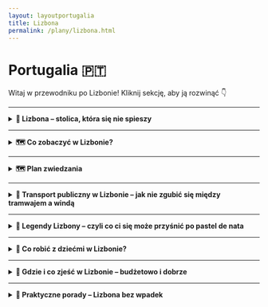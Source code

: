 ```yaml
---
layout: layoutportugalia
title: Lizbona
permalink: /plany/lizbona.html
---
```


# Portugalia 🇵🇹 

Witaj w przewodniku po Lizbonie! Kliknij sekcję, aby ją rozwinąć 👇


---
<details>
  <summary><strong>🌉 Lizbona – stolica, która się nie spieszy</strong></summary>

  <h3>☀️ LIZBONA</h3>

  <p>
    Lizbona to taka stolica, która wzięła sobie do serca hasło „z górki lepiej widać” i postanowiła zbudować się na siedmiu wzgórzach. Efekt? Każdy spacer to trening ud, a każde zdjęcie ma w tle coś ładnego – dachy, rzekę, tramwaj albo starszego pana w kapeluszu, który akurat przysnął w słońcu. 
    Miasto ma w sobie coś dziwnie hipnotyzującego: trochę melancholii (to <em>fado</em>), trochę chaosu (to tramwaje i piesi walczący o chodnik), a trochę magii (to po prostu Lizbona).
  </p>

  <h4>📍 Dlaczego warto tu przyjechać?</h4>
  <ul>
    <li>Bo to jedno z niewielu miejsc, gdzie <strong>tramwaj z 1930 roku działa lepiej niż aplikacja pogodowa</strong>.</li>
    <li>Bo nawet jak zabłądzisz, to i tak trafisz na punkt widokowy z kawą.</li>
    <li>Bo Lizbona ma klimat: nie tylko pogodowy, ale też życiowy. Tu się nie biegnie – tu się spaceruje.</li>
    <li>Bo miasto pachnie kawą, oceanem i czasem rybą. Ale taką dobrze przyprawioną.</li>
  </ul>
  
  <h4>🧘 Styl życia – powoli, proszę pana</h4>
  <p>
    Lizbończycy to mistrzowie życia „na luzie”. Praca? Tak, ale nie za długo. Kolejka w sklepie? Można pogadać. Kawka? Koniecznie – kilka razy dziennie. 
    Tutejsze życie płynie wolno, nawet jak słońce przypieka. Gwar, muzyka, suszące się pranie i stare panie komentujące przechodniów z okien – wszystko tu ma swój rytm.
  </p>

  <h4>🎯 A teraz coś od serca:</h4>
  <ul>
    <li>Nie pytaj Lizbończyka, jak gdzieś dojść. Zamiast wskazać drogę, opowie ci historię rodzinną i zaprosi na espresso.</li>
    <li>Lizbona potrafi zmęczyć. Ale w ten dobry sposób, jak po długim spacerze w pięknym miejscu, gdzie po prostu dobrze się jest.</li>
    <li>To miasto, które nie robi show, ale i tak kradnie serce. I nie oddaje.</li>
    <li>Nikt tu nie żyje w pośpiechu, więc ty też nie musisz. Weź <em>bica</em> (małą kawę), usiądź i... po prostu popatrz.</li>
  </ul>

  <p>
    Lizbona nie jest idealna – i bardzo dobrze. Jest prawdziwa. Trochę krzywa, trochę niechlujna, bardzo ciepła. Taka, do której się wraca. I której nie trzeba rozumieć – wystarczy czuć.
  </p>

</details>


 
---

<details>
  <summary><strong>🗺️ Co zobaczyć w Lizbonie?</strong></summary>

 <details>
  <summary><strong>🏰 Alfama – czyli Lizbona zanim była Instagramem</strong></summary>

  <p>📍 Współrzędne: 38.7113° N, 9.1290° W</p>

  <p>Alfama to najstarsza dzielnica Lizbony, a zarazem taka, która wie wszystko o mieście… ale nie musi się tym chwalić. To miejsce, gdzie ulice są tak wąskie, że jeśli dwóch ludzi niesie parasole, muszą się zaprzyjaźnić. Gdyby kamienie mogły mówić, Alfama opowiedziałaby ci więcej historii niż niejeden przewodnik. Albo zespół fado po trzech kieliszkach porto.</p>

  <p>To tutaj przetrwało coś, czego nie ruszyły ani trzęsienia ziemi, ani nowoczesność, ani masowy turyzm – autentyczność. Alfama nie udaje. Tu pranie wisi między balkonami, starsze panie komentują twoje sandały, a z okien sączy się fado – czyli melancholia podana z winem i sardynką.</p>

  <p>Warto się tu zgubić. Dosłownie. Google Maps odmawia posłuszeństwa, a papierowa mapa płacze w kącie. Ale właśnie w tym chaosie kryje się urok. Znajdziesz małe kawiarenki, schodki donikąd, katedrę Sé (która wygląda jak twierdza dla mnichów-gotów), widoki z punktu Miradouro de Santa Luzia, które wyciskają łzę nawet z najtwardszego turysty. No i te tramwaje. Linie 12 i 28 jadą tu, jakby testowały zawieszenie – ale dzięki nim poznasz Alfamę w trybie "retro z zawrotami głowy".</p>

  <p>⚠️ Uwaga praktyczna: nie próbuj robić tego w klapkach. Nawierzchnia to portugalska kostka, po której ślizgasz się jak piosenkarka fado po wysokich nutach. A wieczorem? Alfama zamienia się w teatr. Lokalne knajpki (często z rodzinnym budżetem i mamą na zapleczu) serwują ci jedzenie, wino i fado – bez sceny, bez mikrofonów, bez ściemy. Po prostu magia.</p>

  <p><strong>W skrócie:</strong> Alfama to Lizbona w wersji surowej, pachnąca sardynkami, mokra od historii i niesamowicie... ludzka. Jeśli chcesz poczuć duszę miasta – właśnie tu. Ale nie pytaj jej o drogę. I tak się zgubisz.</p>
</details>

<details>
  <summary><strong>⛵ Belém – tam, gdzie Lizbona rozmawia z oceanem (i cukrem)</strong></summary>

  <p>📍 Współrzędne: 38.6956° N, 9.2064° W</p>

  <p>Belém to Lizbona w wersji imperialnej: białe marmury, wielkie pomniki i nieustanne przypominanie, że kiedyś to Portugalczycy znali pół świata na pamięć, a drugą połowę odkrywali w międzyczasie. Dzielnica położona przy ujściu Tagu wygląda trochę jak katalog UNESCO z dodatkiem bitej śmietany i lukru.</p>

  <p>Główne atrakcje? Proszę bardzo:</p>
  <ul>
    <li>🏰 <strong>Wieża Belém</strong> – fortyfikacja, która wygląda jak z bajki, ale służyła do celów jak najbardziej poważnych: bronienia miasta. Obecnie bardziej chroni turystów przed nudą.</li>
    <li>⛪ <strong>Klasztor Hieronimitów (Mosteiro dos Jerónimos)</strong> – wielki jak portugalskie ego z czasów kolonialnych. Wejdź, bo to architektoniczne cudo i duchowa wersja siłowni (sama ilość zdobień powoduje zadyszkę).</li>
    <li>🧭 <strong>Pomnik Odkrywców</strong> – czyli monument dla tych, którzy nie bali się wsiąść na drewniany statek i wypłynąć w nieznane, bez Wi-Fi i TripAdvisora. Selfie z Henrykiem Żeglarzem obowiązkowe.</li>
  </ul>

  <p>Ale nie samym kamieniem człowiek żyje. Belém to także dom <strong>Pastéis de Belém</strong> – czyli najbardziej znanych ciastek w Portugalii. Są to <em>pastéis de nata</em>, ale z metką premium i sekretną recepturą, którą znają tylko trzej mnisi i jeden piekarz z zakazem mówienia. Kolejka po nie wygląda jakby rozdawano złoto w kremie. I trochę tak jest.</p>

  <p>🚋 Dojazd? Łatwizna. Tramwaj 15 lub autobus, ale pamiętaj – tu jest tłoczno. Bardzo. Bo wszyscy chcą liznąć trochę chwały Portugalii (albo chociaż lukru z ciastka).</p>

  <p>🌊 Spacer wzdłuż Tagu to obowiązkowy reset. Odpoczniesz psychicznie po turystycznej ekscytacji i fizycznie po walce o stolik w cukierni. W tle: most 25 Kwietnia, wyglądający jak jego słynny brat z San Francisco. A pod nim... cisza i mewy. I może lekka refleksja o życiu. Albo o kolejnej porcji ciastek.</p>

  <p><strong>W skrócie:</strong> Belém to Lizbona na wypasie. Trochę historii, trochę cukru, trochę morza. Idealne na dzień, gdy chcesz się poczuć jak odkrywca, ale z klimatyzacją i dobrym jedzeniem.</p>
</details>

<details>
  <summary><strong>⛪ Klasztor Hieronimitów – gdyby kamienie mogły się popisać</strong></summary>

  <p>📍 Współrzędne: 38.6981° N, 9.2065° W</p>

  <p>Jeśli myślisz, że klasztor to smutne mury, echo modlitw i zapach kadzidła – Klasztor Hieronimitów zburzy ci ten stereotyp szybciej niż kolejka do <em>pastéis de nata</em> za rogiem. To nie jest „jakiś tam klasztor”. To <strong>monumentalne dzieło kamieniarskiej fanaberii</strong>, wybudowane z takim rozmachem, że aż żal nie zrobić sobie tu przynajmniej trzech selfie.</p>

  <p>Powstał w XVI wieku, za pieniądze z przypraw przywożonych z kolonii (czyli: goździki, cynamon, a może i trochę złota), a wygląda jak wyryty w koronkach z marmuru. Główne założenie architekta? „Zrób tak, żeby turyści nie dowierzali, że to z kamienia”. I wyszło.</p>

  <p>🔍 <strong>Na co zwrócić uwagę?</strong></p>
  <ul>
    <li>🔸 <strong>Dziedziniec</strong> – jeden z najpiękniejszych w Europie, idealny do medytacji... albo planowania, gdzie potem na obiad.</li>
    <li>🔸 <strong>Kościół Santa Maria de Belém</strong> – w środku znajduje się grób Vasco da Gamy. Możesz mu mentalnie podziękować za to, że dzięki niemu przyprawiamy dziś piernika cynamonem, a nie żwirem.</li>
    <li>🔸 <strong>Fasada</strong> – każda rzeźba, detal, gzyms i kolumienka krzyczy: „Jestem z epoki manuelińskiej! I jestem z tego dumny!”</li>
  </ul>

  <p>🎟️ <strong>Bilety</strong>: Warto kupić online, bo kolejki bywają dłuższe niż lista składników <em>pastéis de Belém</em>. W cenie ok. 10 euro, ale są też bilety łączone z Wieżą Belém i/lub MAAT-em, jeśli lubisz zestawy w stylu „wszystko naraz”.</p>

  <p>⏰ <strong>Godziny</strong>: Od 10:00 do 17:30 (zimą) lub do 18:30 (latem), ale i tak najlepiej przyjść rano, zanim tłum zacznie przypominać otwarcie IKEA z promocją na kanapy.</p>

  <p><strong>W skrócie:</strong> Klasztor Hieronimitów to must-see. Monument, który pokazuje, że Portugalia nie tylko odkrywała światy, ale też umiała je później przekształcić w kamienną opowieść pełną rozmachu. A jeśli to cię nie przekona – to dodaj, że jest blisko do <em>pastéis</em> i już nie trzeba więcej tłumaczyć.</p>
</details>

<details>
  <summary><strong>🛡️ Wieża Belém – średniowieczna strażniczka z kompleksem fotomodelki</strong></summary>

  <p>📍 Współrzędne: 38.6916° N, 9.2164° W</p>

  <p>Wieża Belém wygląda jak z bajki: zębate wieżyczki, misterne zdobienia i lokalizacja na wodzie, jakby ktoś zbudował ją wyłącznie do zdjęć na Instagram. Ale spokojnie, to nie był plan influencerów z XV wieku – to była <strong>forteca obronna</strong>, która miała chronić Lizbonę przed nieproszonymi gośćmi (czytaj: piratami i innymi entuzjastami cudzej własności).</p>

  <p>Zbudowana z białego wapienia i w stylu manuelińskim (czyli: im więcej ozdób, tym lepiej), wieża miała pokazać, że Portugalia to potęga – i pokazała. A dziś? Dziś pokazuje, że turyści kochają ciasne schody, widoczki na rzekę i selfie z historią w tle.</p>

  <p>🔍 <strong>Co warto ogarnąć:</strong></p>
  <ul>
    <li>🔸 <strong>Taras widokowy</strong> – panorama Tagu i mostu 25 Kwietnia. Idealne miejsce, by udawać, że właśnie kontemplujesz sens życia (albo planujesz, gdzie potem na piwo).</li>
    <li>🔸 <strong>Działka armatnie</strong> – symboliczne, ale przypominają: „Tu nie chodziło o ładne zdjęcia, tylko o obronę kraju”.</li>
    <li>🔸 <strong>Ornamenty</strong> – liny, krzyże, tarcze... wszystko wyciosane z rozmachem i dumą imperium.</li>
  </ul>

  <p>🎟️ <strong>Bilety</strong>: Około 6 euro. Jeśli planujesz zwiedzać też Klasztor Hieronimitów, warto kupić bilet łączony i czuć się jak mistrz logistyki. Uwaga: kolejki bywają okrutne – jak tanie linie lotnicze w sezonie.</p>

  <p>⏰ <strong>Godziny</strong>: Zazwyczaj od 10:00 do 17:30 (zimą) lub do 18:30 (latem). W poniedziałki – zamknięte, bo nawet wieże potrzebują odpoczynku.</p>

  <p><strong>Pro tip:</strong> Jeśli nie zależy Ci na wchodzeniu do środka (bo np. nie lubisz ludzi w małych przestrzeniach), sam spacer wokół wieży robi robotę. Widoki są świetne, a fotki wyglądają jak z folderu promującego Lizbonę (bo dosłownie są z folderów promujących Lizbonę).</p>

  <p><strong>W skrócie:</strong> Wieża Belém to średniowieczny odpowiednik „kontroli granicznej”, który dziś służy jako tło do tysięcy zdjęć dziennie. Ładna, symboliczna, warta odwiedzenia – choćby po to, żeby powiedzieć: „Byłem tam, gdzie zaczynało się portugalskie imperium”.</p>
</details>

<details>
  <summary><strong>🌍 Pomnik Odkrywców – "Selfie z imperium"</strong></summary>

  <p>📍 Współrzędne: 38.6938° N, 9.2055° W</p>

  <p>Patrzysz na ogromny betonowy statek z tłumem kamiennych typów i myślisz: „Ale co to za casting do marmurowego Titanica?” Otóż nie – to <strong>Padrão dos Descobrimentos</strong>, czyli Pomnik Odkrywców, postawiony ku chwale portugalskich bohaterów, którzy – bez mapy Google – żeglowali przez oceany, odkrywali nowe lądy i zwozili przyprawy, złoto i inne "souveniry".</p>

  <p>Zbudowany w 1960 roku na 500-lecie śmierci Henryka Żeglarza (czyli tego z przodu z krzyżem w ręku i miną: „Płyniemy, panowie!”), pomnik to nie tyle pomnik, co <strong>monumentalna laurka dla portugalskiego imperium</strong>. Przypomina: „Byliśmy wielcy. I mamy dowody.”</p>

  <p>🔍 <strong>Na co zwrócić uwagę:</strong></p>
  <ul>
    <li>🔸 <strong>Henryk Żeglarz</strong> na dziobie – wygląda jakby planował zdominować cały świat. Trochę mu się udało.</li>
    <li>🔸 <strong>Inni VIP-owie z epoki odkryć</strong>: Vasco da Gama, Magellan, i kilku typów od logistyki – każdy z nich ma swój moment chwały na tym „kamiennym okręcie”.</li>
    <li>🔸 <strong>Mozaika przed pomnikiem</strong> – wielka róża wiatrów i mapa odkryć, zafundowana przez RPA w czasach, kiedy było to jeszcze modne. Tu warto stanąć i powiedzieć: „Patrz, gdzie dotarli!” – a potem zorientować się, że to trochę też historia kolonializmu…</li>
  </ul>

  <p>🎟️ <strong>Bilety</strong>: Wejście na taras widokowy to ok. 6 euro. W środku jest też ekspozycja o epoce wielkich odkryć – warto jeśli lubisz stare mapy i historie typu „Jak zdobyć pół świata mając kompas i nadzieję”.</p>

  <p>⏰ <strong>Godziny</strong>: Około 10:00–18:00, zależnie od sezonu. Ostatnie wejście na górę trochę wcześniej – żeby nikt nie utknął na szczycie po ciemku.</p>

  <p>📸 <strong>Zdjęcia obowiązkowe</strong>: Z wieżą Belém w tle, z mozaiką pod stopami i, oczywiście, z Henrykiem. Pamiętaj: on się nie uśmiecha, ale Ty możesz.</p>

  <p><strong>W skrócie:</strong> Pomnik Odkrywców to betonowy hołd dla czasów, gdy Portugalia była światową potęgą morską. Trochę pompatyczny, trochę kontrowersyjny, ale bardzo fotogeniczny. Warto odwiedzić, przynajmniej żeby zrozumieć, jak bardzo ten naród kocha swoje żagle i przyprawy.</p>
</details>






<details>
  <summary><strong>🚋 Tramwaj 28 – czyli Lizbona w trybie retro</strong></summary>

  <p>📍 Start: Praça Martim Moniz → Koniec: Campo Ourique (Prazeres)</p>

  <p>Jeśli Lizbona miałaby swoją maskotkę, to nie byłby to żaden bocian, żółw czy sardynka, tylko właśnie <strong>żółty tramwaj numer 28</strong>. Ikoniczny, drewniany, skrzypiący i zdecydowanie nieklimatyzowany wehikuł czasu, który wiezie cię przez esencję miasta w rytmie: „trzymaj się poręczy, bo zaraz znikniesz za zakrętem”.</p>

  <p>Tramwaj 28 to coś więcej niż środek transportu – to <strong>atrakcja turystyczna z opcją siedzenia</strong>, która wije się przez dzielnice Alfama, Baixa, Graça i Bairro Alto. Innymi słowy: Lizbona na tacy. Tylko taca ta potrafi nagle zatrzymać się na 15 minut, bo ktoś zaparkował jak artysta.</p>

  <p>🛤️ <strong>Co zobaczysz po drodze:</strong></p>
  <ul>
    <li>🏰 <strong>Alfama</strong> – czyli uliczki tak wąskie, że tramwaj ledwo się przeciska, a ty masz wrażenie, że zaraz zetrzesz farbę z drzwi jakiegoś domku.</li>
    <li>⛪ <strong>Se (katedra)</strong> – majestatycznie wyrasta zza zakrętu. To jedno z tych miejsc, gdzie wszyscy turystom nagle zapiera dech i aparat się przegrzewa.</li>
    <li>📸 <strong>Miradouros</strong> – czyli punkty widokowe, z których nie zejdziesz, dopóki nie zrobisz selfie z dachami miasta.</li>
    <li>🎨 <strong>Bairro Alto i Baixa</strong> – od starej bohemy po centrum handlowe z duszą. Tramwaj skręca i jedziesz przez epoki.</li>
  </ul>

  <p>🎟️ <strong>Cena biletu</strong>: 1,80€ (z kartą Viva Viagem), ale jeśli kupujesz bilet u kierowcy – 3,10€ i żadnych negocjacji. Polecam <strong>24h bilet turystyczny</strong> za 6,60€, bo możesz wtedy wskakiwać i wyskakiwać do woli (na metro, tramwaje i windy też działa!).</p>

  <p>🕰️ <strong>Godziny kursowania</strong>: mniej więcej od 6:00 do 22:30, ale realnie: tramwaj przyjedzie wtedy, kiedy uzna to za słuszne. Czasem zaraz, czasem „kiedy liście opadną”.</p>

  <p>⚠️ <strong>Uwaga praktyczna:</strong> tłumy. O każdej porze. Najlepiej wsiąść rano albo przy końcowych przystankach. I trzymaj plecak z przodu – kieszonkowcy znają ten tramwaj lepiej niż rozkład jazdy.</p>

  <p><strong>W skrócie:</strong> Tramwaj 28 to Lizbona w pigułce – drewnianej, trzęsącej się i absolutnie uroczej. Nie przegap, nawet jeśli trzeba chwilę postać. A jak uda się usiąść przy oknie – to już jesteś królem transportu publicznego.</p>
</details>


<details>
  <summary><strong>🌉 Most 25 Kwietnia – Golden Gate w wersji portugalskiej</strong></summary>

  <p>📍 Współrzędne: 38.6892° N, 9.1778° W</p>

  <p>Jeśli widząc ten most pomyślałeś: „hej, to chyba San Francisco?”, to... gratulacje, nie jesteś pierwszy. Most 25 Kwietnia wygląda jak bliźniak <em>Golden Gate</em>, ale z mocnym portugalskim charakterem. Tylko tu zamiast kalifornijskiej mgły masz atlantycką bryzę i nieco mniej Tesli w korku.</p>

  <p>Zbudowany w 1966 roku jako <strong>Most Salazara</strong> (na cześć pewnego niekoniecznie sympatycznego pana-dyktatora), po Rewolucji Goździków z 1974 przemianowano go na pamiątkę obalenia dyktatury – i od tej pory jest <strong>symbolem wolności, modernizacji i wiecznych remontów</strong>.</p>

  <p>🔧 <strong>Co warto wiedzieć:</strong></p>
  <ul>
    <li>Ma prawie <strong>2,3 km długości</strong>, więc spokojnie mógłbyś tu zorganizować półmaraton z widokiem na rzekę Tag.</li>
    <li>Jest <strong>dwupoziomowy</strong>: na górze samochody, na dole pociągi. Tak, dobrze przeczytałeś – ten most brzmi, dudni i trzęsie się, jakby za chwilę miał odlecieć.</li>
    <li>Nie ma chodnika – więc nie licz na romantyczny spacer. Most podziwia się z daleka, a nie z bliska.</li>
  </ul>

  <p>📷 <strong>Najlepsze punkty widokowe:</strong></p>
  <ul>
    <li>🌊 <strong>Pomnik Chrystusa Króla</strong> po drugiej stronie rzeki (Almada) – idealny widok z góry i zdjęcie, które udaje Brazylię.</li>
    <li>🚢 <strong>Doca de Santo Amaro</strong> – klimatyczna marina, z knajpkami i stolikami, gdzie most dominuje nad horyzontem.</li>
    <li>📍 <strong>MAAT i Belém</strong> – z tych rejonów most wygląda jak dzieło sztuki współczesnej i tło do każdego porządnego selfie.</li>
  </ul>

  <p>🎫 <strong>Czy można nim przejechać?</strong> Jak najbardziej – samochodem, autobusem, pociągiem. Ale pieszo? Niestety, nie. Chyba że jesteś kontrolerem kolejowym lub masz klucz do tunelu serwisowego (ale nie próbuj – serio).</p>

  <p>📌 <strong>Fun fact:</strong> Most został zbudowany przez tę samą firmę, co Bay Bridge w San Francisco. Więc podobieństwo nie jest przypadkowe, tylko wynikło z recyklingu inżynieryjnych pomysłów.</p>

  <p><strong>W skrócie:</strong> Most 25 Kwietnia to żelazny symbol Lizbony, który najlepiej wygląda z daleka, dudni z bliska i imponuje każdemu, kto lubi konstrukcje większe od własnego ego. Nie wchodź, nie biegnij – po prostu podziwiaj.</p>
</details>


<details>
  <summary><strong>🚋 Elevador da Bica</strong></summary>
  <p>📍 Współrzędne: 38.7106° N, 9.1456° W</p>
  <p>
    Najbardziej instagramowa kolejka świata, czyli żółty wagonik, który dzielnie wspina się po stromej uliczce niczym lisboński alpinista. Łączy Rua de São Paulo z Calçada do Combro i po drodze mija murale, pranie na sznurkach, kawiarnie i turystów, którzy zastanawiają się, czy to jeszcze transport publiczny, czy już eksponat w muzeum.
  </p>
  <p>
    Wagonik kursuje od 1892 roku (czyli jest starszy niż babcine przepisy na rosół), a do dziś jest jedną z najfajniejszych atrakcji Lizbony — działa jako część miejskiej komunikacji, więc można jechać na bilecie dziennym (Zapping albo 24h). Trasa krótka, ale emocje jak na rollercoasterze. No i zdjęcia? Zawsze wychodzą jak z katalogu „Lizbona w 3 dni”.
  </p>
  <p>
    <em>Pro tip:</em> Stań na górze uliczki przy zachodzie słońca — światło, kolory i żółta kolejka tworzą razem efekt lepszy niż jakikolwiek filtr.
  </p>
</details>

   
<details>
  <summary><strong>🛗 Elevador de Santa Justa</strong></summary>
<p>📍 Współrzędne: 38.7139° N, 9.1397° W</p>
  <p>
    Gotycko-industrialna wieża w samym sercu Baixy, która wygląda jakby ktoś zaparkował kawałek wieży Eiffla po złej stronie Pirenejów. Zaprojektowana przez ucznia Gustave'a Eiffla, ta winda łączy dolną dzielnicę Baixa z górnym Bairro Alto — co oznacza, że zamiast wspinać się jak kozica po schodach, możesz wjechać z klasą i widokiem na dachy Lizbony.
  </p>
  <p>
    Sam przejazd trwa chwilę, ale warto — wnętrze retro, z metalowymi ozdobami i dźwiękiem jak z maszyny czasu. Na górze znajduje się taras widokowy (wejście osobno płatne, ale hej, panoramy w Lizbonie nigdy za wiele). Możesz też wyjść bocznym przejściem na poziom klasztoru Carmo — idealna trasa „na skróty z bonusem”.
  </p>
  <p>
    <strong>Bilety:</strong> ok. 5–6€, ale jeśli masz bilet dzienny (np. Lisboa Card lub 24h na transport), wjazd jest w cenie! Taras widokowy kosztuje osobno ok. 1,50€, płatne gotówką.
  </p>
  <p>
    <em>Pro tip:</em> Idź rano lub późnym wieczorem – w ciągu dnia są kolejki jak do fryzjera przed świętami.
  </p>
</details>

<details>
  <summary><strong>🎉 Bairro Alto</strong></summary>
  <p>📍 Współrzędne: 38.6892° N, 9.1770° W</p>
  <p>
    Bairro Alto za dnia śpi, a nocą zamienia się w najgłośniejszą imprezownię Portugalii — taka trochę alternatywna wersja Kopciuszka, tylko że w trampkach, z drinkiem w ręce i głośnikiem bluetooth. To dzielnica, która wygląda jakby nie mogła się zdecydować, czy chce być urokliwą historyczną częścią miasta, czy szalonym klubowym labiryntem. I dobrze jej z tym.
  </p>
  <p>
    W ciągu dnia możesz tu spacerować wąskimi, kolorowymi uliczkami, zajrzeć do księgarni, kawiarni albo dziwacznych sklepów z winylem, które wyglądają jakby zatrzymały się w 1978 roku. Ale po zachodzie słońca... ulice zamieniają się w jeden wielki open bar. Ludzie stoją z drinkami na ulicach (legalnie!), słychać fado, hip-hop i techno jednocześnie, a przechodzenie od baru do baru staje się nowym sportem narodowym.
  </p>
  <p>
    Znajdziesz tu wszystko: od mikroskopijnych knajpek z fado, po imprezy z DJ-em grającym z parapetu. Ceny różne — od taniego wina w plastikowym kubku po koktajle z jadalnym brokatem. Nocne życie kwitnie do 2–3 nad ranem, a potem płynnie przenosi się do pobliskich klubów, bo Bairro Alto nigdy nie mówi „dość”.
  </p>
  <p>
    <strong>Uwaga praktyczna:</strong> Jeśli szukasz ciszy i kontemplacji, to... nie tutaj. Ale jeśli chcesz poczuć prawdziwego ducha Lizbony — lekko wstawionego, roztańczonego i totalnie zakochanego w życiu — to Bairro Alto czeka z otwartymi ramionami i shotem ginjinhy.
  </p>
</details>

<details>
  <summary><strong>🏛️ Praça do Comércio</strong></summary>
  <p>📍 Współrzędne: 38.7078° N, 9.1366° W</p>
  <p>
    Jeden z najbardziej majestatycznych placów w całej Europie — i to nie są żadne podróżnicze przechwałki! Praça do Comércio, znany też jako Terreiro do Paço, to ogromny plac otoczony żółtymi budynkami z arkadami, które wyglądają jakby ktoś chciał zbudować stolicę imperium i zapomniał dodać pałacu. Kiedyś był tu królewski pałac, dopóki trzęsienie ziemi w 1755 roku nie powiedziało „reset”.
  </p>
  <p>
    Na środku dumnie stoi konny pomnik króla Józefa I (czyli pana od odbudowy Lizbony), a od strony rzeki Tag rozciąga się piękna promenada, idealna na spacer z lodem w ręku, selfie z zachodem słońca i podziwianie promów płynących do innych cudownych miejsc, gdzie też kiedyś dotarli Portugalczycy.
  </p>
  <p>
    Z jednej strony placu mamy słynny <strong>Łuk Triumfalny Rua Augusta</strong> — wygląda jak lizboński kuzyn paryskiego łuku, tylko z lepszym widokiem z góry (można wejść za kilka euro i podziwiać dachy Baixy z góry, co daje +10 do poczucia estetyki).
  </p>
  <p>
    <strong>Co tu robić?</strong> Można po prostu siedzieć i chłonąć atmosferę, można zagubić się w uliczkach wychodzących z placu, można pójść do muzeum piwa (serio), albo przejść się do pobliskiego Cais das Colunas, gdzie schody prowadzą prosto do rzeki. Idealne miejsce, żeby odpocząć między jedną porcją pastéis de nata a kolejną.
  </p>
  <p>
    <em>Pro tip:</em> Wybierz się tu wieczorem — plac jest pięknie oświetlony, a często odbywają się koncerty i pokazy świetlne. A jeśli masz szczęście, trafisz na performance z bańkami mydlanymi wielkości smartfona.
  </p>
</details>

<details>
  <summary><strong>🌄 Miradouro da Senhora do Monte </strong></summary>
  <p>📍 Współrzędne: 38.7186° N, 9.1344° W</p>
  <p>
    To nie jest zwykły punkt widokowy. To **królowa punktów widokowych w Lizbonie**. Jeśli chcesz zobaczyć całe miasto jak na dłoni – z zamkiem św. Jerzego, Tagiem, mostem 25 Kwietnia i wszystkimi czerwonymi dachami, które wyglądają jak idealnie ułożony puzzle – to właśnie tu. No dobra, może trzeba trochę pod górkę, może trzeba przesiąść się z tuk-tuka na nogi, ale efekt? Bajka.
  </p>
  <p>
    Nazwa punktu pochodzi od kapliczki Matki Boskiej z Góry (Senhora do Monte), która sobie stoi niepozornie obok i patrzy na to całe zamieszanie z dystansem świętej. Obok niej ławki, romantyczne pary, turyści robiący sto zdjęć na minutę, a czasem grajek z gitarą, który śpiewa portugalskie ballady nawet jeśli nikt nie wrzucił mu monety.
  </p>
  <p>
    Miejsce to ma też klimat bardziej lokalny niż inne punkty widokowe – nie ma tu miliona straganów z magnesami, nikt nie wciska Ci selfie sticka, a zachód słońca można przeżywać w ciszy (no chyba że trafisz na grupę zorganizowaną – wtedy wiadomo, karawana idzie dalej).
  </p>
  <p>
    <strong>Jak dojść?</strong><br>
    Możesz dojść pieszo z dzielnicy Graça (ale szykuj łydki), albo podjechać taksówką/uberem, jeśli akurat jesteś po porcji bacalhau i nie masz siły na wspinaczkę. Z centrum to jakieś 15–20 minut piechotą, z przystankami na robienie zdjęć, sapnięcie i podziwianie murali.
  </p>
  <p>
    <em>Pro tip:</em> Weź coś do picia i usiądź na murku — nie ma lepszego miejsca na przerwę niż właśnie tu. A jeśli masz szczęście i niebo jest czyste, zobaczysz nie tylko całe miasto, ale też połowę swojego Instagrama zapełnioną zdjęciami z tego jednego miejsca.
  </p>
</details>

<details>
  <summary><strong>🥮 Pastéis de Belém</strong></summary>
  <p>📍 Współrzędne: 38.6972° N, 9.2036° W</p>
  <p>
    To nie jest zwykłe ciastko. To <strong>narodowy skarb Portugalii</strong>, chroniony niemal jak przepis babci, którego nie wolno zdradzić nawet po trzech kieliszkach porto. Pastéis de Belém to oryginalna wersja słynnych pastéis de nata — czyli małych, kremowych tartaletek z ciasta francuskiego, które chrupią jak świeży sen i smakują jak złoto.
  </p>
  <p>
    Różnica? Tylko cukiernia w Belém może legalnie używać nazwy „Pastéis de Belém”, bo tylko ona zna oryginalną recepturę z klasztoru Hieronimitów z XIX wieku. Recepturę zna podobno tylko trzech cukierników, którzy przysięgali milczenie i pewnie nie rozmawiają nawet przy obiedzie.
  </p>
  <p>
    Wchodzisz do środka i… bum: ogromna, zabytkowa cukiernia z niekończącymi się salami, ceramiką na ścianach i zapachem wanilii unoszącym się w powietrzu jak pokusa. Możesz kupić na wynos, ale prawdziwe doświadczenie to usiąść przy stoliku, zamówić 2–3 sztuki (minimum), do tego bica (espresso) albo galão (kawę z mlekiem), posypać ciastko cukrem pudrem i cynamonem… i zapomnieć, że istnieje coś takiego jak dieta.
  </p>
  <p>
    <strong>Uwaga praktyczna:</strong> Kolejki są. Zawsze. Nawet we wtorek o 9 rano. Ale uwaga — są dwie kolejki: jedna do środka (na zjedzenie przy stoliku), druga do okienka z wynosem. Obie prowadzą do szczęścia, tylko inną trasą.
  </p>
  <p>
    <em>Pro tip:</em> Kup kilka na zapas. Serio. Bo po pierwszym będziesz chciał jeszcze, a potem znowu, a potem będzie żałowanie, że nie wziąłeś dziesięciu. I tak właśnie rodzi się pastelowy nałóg.
  </p>
</details>
  
  
 
<details>
  <summary><strong>🕵️ Sekretne miejsca Lizbony – czyli gdzie zbłądzić z klasą</strong></summary>

  <h4>🌳 Jardim do Torel – ogród, którego nawet Google nie ogarnia</h4>
  <p>📍 Współrzędne: 38.7198° N, 9.1411° W</p>
  <p>Ukryty ogród na wzgórzu. Cisza, cień, leżaki i widok na Lizbonę z nieoczywistej perspektywy. Miejscowi czytają książki, jedzą lody, a ty możesz poudawać, że też masz czas na życie. Idealne na regenerację psychiki po wspinaczce po Alfamie.</p>

  <h4>📚 Ler Devagar – księgarnia jak z filmu (ale bez Harry’ego Pottera)</h4>
  <p>📍 Współrzędne: 38.7033° N, 9.1782° W</p>
  <p>W środku starej drukarni w LX Factory znajdziesz księgarnię z rowerem zawieszonym pod sufitem, milionem książek i zapachem starych regałów. Nawet jeśli nie czytasz, to tu wpadnij – przynajmniej udasz intelektualistę na wakacjach.</p>

  <h4>🪜 Escadinhas de São Cristóvão – schody z duszą</h4>
  <p>📍 Współrzędne: 38.7138° N, 9.1345° W</p>
  <p>Niewielka uliczka ze schodami, muralami i klimatem lekko dzikim. Idealne miejsce na zdjęcia z duszą (albo chociaż bez tłumu). Zaczarowana przestrzeń wciśnięta gdzieś między Alfamę a Baixę – dosłownie „za rogiem”.</p>

  <h4>🏛️ Igreja de São Domingos – kościół, który przetrwał piekło (dosłownie)</h4>
  <p>📍 Współrzędne: 38.7130° N, 9.1395° W</p>
  <p>Kościół, który wygląda jak po apokalipsie. Przetrwał pożary, trzęsienia ziemi i jeszcze więcej turystów. Zniszczone kolumny, osmolone ściany – i zero tandety. Niesamowita atmosfera jak z powieści gotyckiej. Dla fanów historii i ciarków na plecach.</p>

  <h4>🧀 Manteigaria Silva – sery, szynki i zero instagramerów</h4>
  <p>📍 Współrzędne: 38.7133° N, 9.1393° W</p>
  <p>Mały sklepik w Baixie z portugalskimi delikatesami. Tutaj kupisz prawdziwe produkty lokalne, a nie to, co na lotnisku. W środku: stare lady, właściciel z wąsem i zapach sera, który wbija się w duszę. Raj dla podniebienia i doskonały punkt na zakup pamiątek, które nie są magnesem.</p>

  <h4>🐙 Tasca do Chico – fado bez cyrku</h4>
  <p>📍 Współrzędne: 38.7113° N, 9.1421° W</p>
  <p>Wciśnięty w Bairro Alto bar, gdzie fado grają lokalsi, a nie wystylizowani aktorzy z drogich kolacji. W środku ciemno, duszno, autentycznie. Można zamówić wino, posłuchać muzyki i zapomnieć, że jesteś turystą z przewodnikiem. Ale weź gotówkę – kart nie uznają i nikt się tym nie przejmuje.</p>

  <p><strong>Podsumowując:</strong> Lizbona ma duszę – i większość z niej kryje się właśnie w takich niepozornych miejscach. Omiń tłumy, skręć w boczną uliczkę, wejdź po nieoznaczonych schodkach – i nagle jesteś w innym świecie. To właśnie sekret Lizbony.</p>
</details>

</details>


---

<details>
  <summary><strong>🗺️ Plan zwiedzania</strong></summary>

<details>
  <summary><strong>📅 Plan zwiedzania Lizbony – Dzień 1</strong></summary>

  <p>Ten dzień to klasyka Lizbony. Alfama, Baixa, widoki, wąskie uliczki, tramwaje i katedra. Idealny zestaw dla tych, co lubią czuć miasto pod podeszwami – ale bez maratonu.</p>

  <h4>1. <strong>Miradouro da Senhora do Monte</strong> – panorama z efektem wow</h4>
  <p>Nie zaczynamy od byle czego – tylko od jednego z najlepszych punktów widokowych w Lizbonie. Tu zobaczysz CAŁĄ Lizbonę – dachy, rzekę, zamek i milion czerwonych dachówek. Świetne miejsce, żeby złapać orientację (i oddech po wspinaczce).</p>

  <h4>2. <strong>Miradouro da Graça</strong> – kawa z widokiem</h4>
  <p>Jak już się nacieszysz panoramą, 5 minut dalej masz kolejny punkt widokowy, ale z bonusem: kawiarnia z kawą i pastel de nata. Widok + cukier = udany poranek.</p>

  <h4>3. <strong>Zamek św. Jerzego (Castelo de São Jorge)</strong> – historia z murami</h4>
  <p>Schodzimy powoli w stronę zamku. Sam zamek to nie tylko mury – to koty, widoki, starożytne klimaty i dużo miejsca do klikania zdjęć. Bilety kup online, żeby nie stać w kolejce z połową Europy.</p>

  <h4>4. <strong>Alfama</strong> – labirynt duszy Lizbony</h4>
  <p>Po wyjściu z zamku – zanurzasz się w Alfamie. Tu się nie zwiedza – tu się błądzi z klasą. Małe bary, pranie na sznurkach, muzyka fado z balkonów. Jeśli się zgubisz – gratulacje, robisz to dobrze.</p>

  <h4>5. <strong>Katedra Sé</strong> – solidna, romańska i monumentalna</h4>
  <p>Najstarszy kościół w Lizbonie. Kanciasta, surowa i piękna. Przetrwała trzęsienia ziemi, więc pewnie przetrwa też selfie-sticki turystów. W środku chłodno i spokojnie – dobry moment na chwilę oddechu.</p>

  <h4>6. <strong>Rua Augusta i Łuk Triumfalny</strong> – deptak z rozmachem</h4>
  <p>Z katedry idziesz w stronę dolnego miasta – Baixa. Deptak Rua Augusta to Lizbona na elegancko – kafelki na ziemi, muzycy uliczni, sklepy, kawiarnie i monumentalny łuk na końcu, z którego można wdrapać się na górę i zobaczyć rzekę z bliska (prawie).</p>

  <h4>7. <strong>Praça do Comércio</strong> – plac z rzeką w tle</h4>
  <p>Wychodzisz z łuku i bum – oto gigantyczny plac, który kiedyś był centrum handlowym imperium. Dziś to przestrzeń z fontanną, tramwajami, ławkami i... restauracjami, których lepiej unikać (patrz: porady praktyczne). Widok na rzekę Tejo – bezcenny.</p>

  <h4>8. <strong>Elevador de Santa Justa</strong> – winda z żelaza i fantazji</h4>
  <p>Jeśli jeszcze masz siłę w nogach – podejdź do tej secesyjnej wieży-windy, z której rozciąga się widok na całe Baixa i Alfamę. Można też wjechać – ale warto obejść ją z góry przez ruinę Convento do Carmo, żeby uniknąć kolejki. Spryciarze tak robią.</p>

  <h4>9. <strong>Chiado i Bairro Alto</strong> – knajpki, piosenki i klimat</h4>
  <p>Wieczorem czas na przejście przez elegancki Chiado i wspięcie się do Bairro Alto – dzielnicy, która wieczorem budzi się do życia. Tu znajdziesz bary, fado, sangrię i sardynki prosto z grilla. Albo chociaż coś do przegryzienia z widokiem na dachy Lizbony.</p>

  <p><strong>To był intensywny, ale zrównoważony dzień – bez teleportacji, bez kilometrów pod wiatr. Tylko Lizbona w najlepszym wydaniu, krok po kroku.</strong></p>
</details>


<details>
  <summary><strong>📅 Plan zwiedzania Lizbony – Dzień 2</strong></summary>

  <p>Dziś wsiadamy w tramwaj, pociąg lub autobus i jedziemy do <strong>Belém</strong> – czyli dzielnicy odkrywców, klasztorów, mostów i rzeczy, które wyglądają jak z bajki (ale nie są – to prawdziwe perełki UNESCO i historia Portugalii w pigułce).</p>

  <h4>1. <strong>Most 25 Kwietnia (Ponte 25 de Abril)</strong> – złudzenie z San Francisco</h4>
  <p>Nie, to nie Golden Gate. To portugalska wersja, która wygląda znajomo, ale jest po swojemu piękna. Najlepiej podziwiać z oddali, z nabrzeża Belém. Most i rzeka Tejo robią klimat na cały dzień.</p>

  <h4>2. <strong>Pomnik Odkrywców (Padrão dos Descobrimentos)</strong> – kamienna epopeja</h4>
  <p>Monumentalna rzeźba żagla z ekipą Vasco da Gamy i spółki. Jeśli chcesz zrozumieć, jak bardzo Portugalczycy lubią się chwalić swoją morską historią – to idealne miejsce. Bonus: można wejść na górę i mieć widok w pakiecie.</p>

  <h4>3. <strong>Wieża Belém (Torre de Belém)</strong> – bajkowa strażniczka rzeki</h4>
  <p>To ta słynna wieża, co zawsze jest na magnesach. Stoi w rzece, wygląda jak gotowa do odpłynięcia i była kiedyś fortem. Dziś to absolutny must-see. A jak trafisz na przypływ – wygląda jeszcze bardziej magicznie.</p>

  <h4>4. <strong>Pastéis de Belém</strong> – ciastko, które zmienia życie</h4>
  <p>Nie da się być w Belém i nie zjeść tych ciastek. To tu wymyślono oryginalne pastel de nata – i serio, różnią się od tych w centrum. Kolejka długa, ale idzie szybko. Można też kupić na wynos i schrupać z widokiem na rzekę.</p>

  <h4>5. <strong>Klasztor Hieronimitów (Mosteiro dos Jerónimos)</strong> – złoto architektury manuelińskiej</h4>
  <p>Gigantyczny, misterny, biały klasztor z krużgankiem, który wygląda jak pałac z marzeń. W środku Vasco da Gama i epicka atmosfera. Wejście do kościoła za darmo, krużganki płatne – ale warto!</p>

  <h4>6. <strong>Muzeum Powozów (Museu Nacional dos Coches)</strong> – złote karocy i odrobina absurdu</h4>
  <p>Jeśli myślisz, że muzeum z samymi powozami to nuda – bardzo się zdziwisz. Złote karoce z rzeźbami, skrzydłami i smokami. Trochę jakby barok i Disneyland wpadli na wspólny projekt. Nie tylko dla fanów koni i koron.</p>

  <h4>7. <strong>MAAT – Muzeum Sztuki, Architektury i Technologii</strong> – futurystyczna fala</h4>
  <p>Jeśli masz jeszcze siłę i ochotę na coś nowoczesnego – to muzeum przyciąga bardziej swoją formą niż treścią. Budynek przypomina falę, po której możesz wejść i podziwiać rzekę z innej perspektywy. Super miejsce na odpoczynek i zdjęcia.</p>

  <h4>8. <strong>Rejs po Tagu (opcjonalnie)</strong> – Lizbona z wody</h4>
  <p>Jeśli wieczorem chcesz inaczej spojrzeć na miasto – rejs po rzece to świetna opcja. Zachód słońca, most, wieża Belém i klasztor z pokładu statku – brzmi turystycznie, ale daje radę.</p>

  <p><strong>Dzień pełen słońca, wody, kamienia i ciastkowej ekstazy. Wszystko w jednej dzielnicy, wszystko blisko siebie – tylko dobre buty i dobry apetyt potrzebne.</strong></p>
</details>

</details>

---

<details>
  <summary><strong>🚋 Transport publiczny w Lizbonie – jak nie zgubić się między tramwajem a windą</strong></summary>

  <h4>🚌 Czym się tu jeździ?</h4>
  <ul>
    <li><strong>Metro</strong> – czyste, szybkie, klimatyzowane. Czasem masz wrażenie, że wsiadasz do statku kosmicznego, a nie do transportu miejskiego. Cztery linie, kolory jak w grze planszowej: czerwona, żółta, zielona, niebieska.</li>
    <li><strong>Autobusy</strong> – dojadą wszędzie, gdzie nie dojedzie metro. Czasem zawracają kota ogonem po trasach, których nie ogarniesz bez aplikacji, ale są solidne.</li>
    <li><strong>Tramwaje</strong> – klasyki! Zwłaszcza żółty tramwaj nr 28 – tłoczny, trzęsie, ale jak nie pojedziesz, to jakbyś nie był w Lizbonie.</li>
    <li><strong>Elevadores</strong> – czyli windy miejskie, co wożą cię pod górkę. Taki funikular, tylko krótszy. Słynne: Elevador da Bica, Glória i Lavra.</li>
    <li><strong>Promy</strong> – jak chcesz wyskoczyć na drugi brzeg Tagu i udawać lokalnego, wskakuj na prom do Cacilhas. Widoki 10/10.</li>
  </ul>

  <h4>🎫 Bilety i systemy – nie daj się zaskoczyć</h4>
  <p>Podstawą przeżycia w Lizbonie jest <strong>karta Viva Viagem</strong> (zielono-biała lub niebieska, nie przejmuj się kolorem – działają tak samo). Można ją kupić na każdej większej stacji metra za 0,50 € i doładowywać.</p>

  <ul>
    <li><strong>Najwygodniej: 24h bilet</strong> za ok. 6,80 € – obejmuje metro, autobusy, tramwaje i windy. Za ok. 10,70 € – z promami i pociągami CP w obrębie miasta.</li>
    <li><strong>Pojedynczy przejazd</strong> kosztuje 1,80 € metrem lub 2 € w tramwaju (w automacie taniej).</li>
    <li><strong>UWAGA</strong>: u kierowcy tramwaju/autobusu zapłacisz więcej – i tylko gotówką. Nie rób tego. Kup bilet wcześniej.</li>
  </ul>

  <h4>📲 Aplikacje, które ratują życie</h4>
  <ul>
    <li><strong>Moovit</strong> – najlepszy GPS po lizbońsku. Pokaże, gdzie jesteś i czym dojechać.</li>
    <li><strong>NAViLisboa</strong> – oficjalna apka miejskiego transportu (dla hardkorowców).</li>
    <li><strong>Lisboa Viva</strong> – do zarządzania swoją kartą, jak poczujesz się już lokalnym emerytem z planem miesięcznym.</li>
  </ul>

  <h4>🧠 Porady dla turystów (czyli rzeczy, o których lokalni nie mówią, bo już dawno zapomnieli):</h4>
  <ul>
    <li>W tramwaju 28 jest więcej turystów niż w kasie biletowej – uważaj na kieszonkowców.</li>
    <li>Nie próbuj wchodzić do windy Glória z walizką – ludzie cię znienawidzą.</li>
    <li>Prom do Cacilhas to najlepszy tani „rejs po Tagu” – a nie kosztuje tyle, co turystyczny stateczek.</li>
    <li>Windy i tramwaje potrafią mieć przerwy techniczne – jak są strajki, wszyscy dowiadują się dopiero rano, więc… bądź elastyczny.</li>
    <li>Transport działa mniej intensywnie w niedziele – nie licz na autobus co 5 minut.</li>
  </ul>

  <p><strong>Podsumowując:</strong> Lizbona da się ogarnąć. Z Viva Viagem, dobrą aplikacją i lekkim dystansem do rzeczywistości – dojedziesz wszędzie, a nawet zdążysz zrobić zdjęcia po drodze. No i pamiętaj – jeśli tłok, to znaczy, że jesteś w dobrym miejscu.</p>
</details>




---

<details>
  <summary><strong>👻 Legendy Lizbony – czyli co ci się może przyśnić po pastel de nata</strong></summary>

  <h4>🐦 Kruki świętego Wincentego – ptasie legendy poziom Portugalia</h4>
  <p>Podobno dwa kruki towarzyszyły transportowi relikwii św. Wincentego – patrona Lizbony – aż z Kadyksu do wzgórza, na którym dziś stoi katedra Sé. I wiecie co? Te ptaki podobno go eskortowały aż do samego końca. Jakby Uber nie działał. Od tej pory kruki pojawiają się w herbie miasta – i teraz nikt nie narzeka, że to ptaki przynoszą pecha. W Lizbonie przynoszą świętość.</p>

  <h4>🏰 Alfama i zaklęty zamek – czyli duchy na emeryturze</h4>
  <p>Mówią, że pod Castelo de São Jorge kryją się tunele z czasów Maurów i średniowieczne skarby. A że każdy skarb potrzebuje opiekuna, to podobno po nocy snują się tam duchy żołnierzy i starych królów. Jeśli więc słyszysz skrzypienie i jęki – to nie twoje kolana po wspinaczce. To historia. Może lekko nawiedzona, ale historia.</p>

  <h4>🦀 Diabeł z Alfamy – kto zamówił piekło?</h4>
  <p>W jednej z wąskich uliczek Alfamy żył sobie człowiek, który sprzedał duszę diabłu. Klasyka. Ale kiedy przyszło do transakcji, tenże jegomość zaprosił diabła na kolację z winem i sardynkami. Zgodnie z legendą – ucztowali tak długo, że diabeł… zapomniał zabrać duszy. Moralnie podejrzane? Może. Ale skuteczne. I bardzo portugalskie.</p>

  <h4>🪦 Nawiedzony tramwaj 28 – jazda w jedną stronę</h4>
  <p>Podobno kiedyś, o trzeciej nad ranem, tramwaj linii 28 przejechał trasę bez motorniczego. Światła świeciły, dzwonek brzmiał, a wewnątrz siedziała tylko jedna staruszka. Zniknęła, gdy tramwaj wjechał na wzgórze Graça. Czy to duch, czy bardzo zmęczony turysta – nie wiadomo. Ale może lepiej o 3:00 spać.</p>

  <h4>⛵ Vasco da Gama i święta pomyłka</h4>
  <p>Kiedy Vasco szykował się do swojej słynnej wyprawy do Indii, ponoć miał sen, w którym Bóg kazał mu nie płynąć. Ale Vasco da Gama był Portugalczykiem, więc: poszedł pod prąd, zignorował sen – i popłynął. Dzięki temu mamy przyprawy, odkrycia geograficzne i… legendę, że czasem trzeba zignorować nadprzyrodzone ostrzeżenia. Co może pójść nie tak, prawda?</p>

  <p><strong>Podsumowanie:</strong> Lizbona nie tylko pachnie oceanem i pastelami – ona żyje opowieściami. Duchy, kruki, tramwaje-widma i diabelskie kolacje – a wszystko to między jedną kawą a zachodem słońca. Przypadek? Nie sądzę.</p>
</details>


---

<details>
  <summary><strong>👶 Co robić z dziećmi w Lizbonie?</strong></summary>

  <p>Lizbona z dziećmi? Jasne! Miasto jest wprawdzie górzyste jak emocje nastolatka, ale ma mnóstwo atrakcji, które nie doprowadzą maluchów (ani dorosłych) do furii. Oto lista miejsc, gdzie dzieci się nie znudzą, a rodzice może nawet wypiją kawę w spokoju.</p>

  <ul>
    <li><strong>🌊 Oceanarium (Oceanário de Lisboa)</strong> – absolutny hit. Gigantyczne akwarium, w którym można spotkać rekina, płaszczkę, pingwina i rybkę, której imienia nikt nie zna. Działa uspokajająco na dzieci i dorosłych. Dobrze klimatyzowane = raj w letnie upały.</li>

    <li><strong>🛝 Parki i place zabaw</strong> – Lizbona zna się na bujaczkach i zjeżdżalniach. Polecamy <em>Jardim da Estrela</em> – piękny park z miejscem na zabawę, kawę i święty spokój. Plus: pawie, które udają, że są atrakcją turystyczną.</li>

    <li><strong>🚋 Przejażdżka tramwajem 28</strong> – dzieciaki traktują to jak lunapark. Wjeżdża pod górkę, skręca z piskiem, a czasem pasażerowie piszczą razem z nim. Przy okazji można zwiedzić pół miasta, siedząc.</li>

    <li><strong>🧸 Museu da Marioneta (Muzeum Marionetek)</strong> – mało znane, ale świetne miejsce, gdzie dzieci mogą obejrzeć lalki z całego świata. Niektóre śmieszne, niektóre creepy, ale nikt się nie nudzi.</li>

    <li><strong>🚂 Pociągiem nad ocean</strong> – szybki wypad do <em>Cascais</em> pociągiem z widokiem na fale – dzieci patrzą za okno, rodzice na zegarek i wszyscy są zadowoleni. Na miejscu: plaża, gofry i mewy w roli darmowych atrakcji.</li>

    <li><strong>🎠 Zoo w Lizbonie</strong> – klasyka gatunku. Ma dżunglę linową, pokaz delfinów i... kolejkę linową, z której można zobaczyć wszystko z góry. I tak – są żyrafy. Zawsze robią wrażenie.</li>

    <li><strong>🍰 Ciastka z Belém</strong> – nie tylko dla dorosłych. Jak dziecko spróbuje, będzie chciało drugie. Jak nie spróbuje, i tak zabierze twoje.</li>
  </ul>

  <p>Podsumowując – Lizbona to nie tylko bruk, katedry i kawy na stojąco. To także miasto, które potrafi zająć dzieci, nie wykańczając rodziców. A jeśli dzieci zasną w tramwaju – to jest właśnie ten moment, kiedy możesz się zakochać w Lizbonie jeszcze bardziej.</p>
</details>





---

<details>
  <summary><strong>🍴 Gdzie i co zjeść w Lizbonie – budżetowo i dobrze</strong></summary>

  <p>Lizbona może wyglądać drogo, ale da się tam jeść smacznie i tanio. Trzeba tylko wiedzieć, gdzie nie wdepnąć w pułapkę typu „trzy sardynki za 30 euro” i gdzie karmią lepiej niż w domu. Poniżej kilka miejscówek i dań, które nie zrujnują portfela, a napełnią żołądek z godnością.</p>

  <h4>🥘 Co warto spróbować:</h4>
  <ul>
    <li><strong>Bifana</strong> – buła z marynowaną wieprzowiną, czyli portugalski fast-food. Tania, sycąca, niepozorna. Zjadasz, wycierasz brodę, idziesz dalej.</li>
    <li><strong>Pastéis de nata</strong> – słynne ciastka z kremem. Ciepłe, karmelizowane, z cynamonem. Bierz od razu dwa – pierwszy zniknie, zanim dojdziesz do rogu.</li>
    <li><strong>Bacalhau à Brás</strong> – dorsz z jajkiem i ziemniakami. Wygląda dziwnie, smakuje genialnie. Portugalczycy twierdzą, że mają 365 przepisów na dorsza – ten jest jednym z lepszych.</li>
    <li><strong>Sardinhas assadas</strong> – grillowane sardynki, koniecznie w sezonie (maj–czerwiec), najlepiej z plastikowego talerza i winem w plastikowym kubku. Tego się nie zapomina.</li>
  </ul>

  <h4>💸 Gdzie zjeść bez kredytu hipotecznego:</h4>
  <ul>
    <li><strong><em>O Trevo</em> (Praça Luís de Camões)</strong> – kultowa bifana za grosze. Słynna, bo jadł tu Anthony Bourdain, ale lokal nie zdążył od tego zdrożeć. Malutko, tłoczno, pysznie.</li>

    <li><strong><em>Time Out Market</em> (Mercado da Ribeira)</strong> – niby turystyczne, ale można tam przekąsić coś budżetowego (np. pastel de nata za euro z hakiem) i posmakować dań z wielu kuchni. Wspólne stoły, dużo ludzi, hałas – jak w stołówce, tylko wszystko smaczne.</li>

    <li><strong><em>As Bifanas do Afonso</em></strong> – kolejne kultowe miejsce z bułą z wieprzowiną. Jedzenie na szybko, tanio i dobrze. Jak nie masz czasu – to tu.</li>

    <li><strong><em>Zé da Mouraria</em></strong> – lokal dla lokalsów, gdzie porcje są wielkości dziecka, a ceny nadal ziemskie. Trzeba poczekać w kolejce i od razu zamawiać wszystko, bo głodni czekają za tobą.</li>

    <li><strong><em>Cervejaria Ramiro</em></strong> – jeśli chcesz zjeść owoce morza, a nie zbankrutować. Ceny umiarkowane jak na jakość. Kraby, krewetki, masło czosnkowe i hałas – czyli lizboński luksus na luzie.</li>
  </ul>

  <p>Pro tip: unikaj restauracji z kolorowymi zdjęciami dań w menu i naganiaczami na chodniku – to nie muzeum, nie musi być aż tak kolorowo. Najlepsze miejsca są zazwyczaj niepozorne i pełne starszych panów w swetrach. To dobry znak.</p>
</details>




---
<details>
  <summary><strong>🧭 Praktyczne porady – Lizbona bez wpadek</strong></summary>

  <h4>👜 Co warto przywieźć z Lizbony:</h4>
  <ul>
    <li><strong>Konserwy rybne</strong> – tak, serio. Piękne puszki z tuńczykiem, sardynkami czy dorszem to klasyk. Smaczne, stylowe, nie rozleją się w walizce.</li>
    <li><strong>Wino Porto albo Vinho Verde</strong> – lekkie, tanie, portugalskie. Jak nie masz miejsca – kup butelkę na miejscu i wypij, żeby nie dźwigać.</li>
    <li><strong>Kafelki azulejos</strong> – nie te kradzione ze ścian, tylko nowe z targów lub sklepików. Idealne na podstawkę pod kubek i rozmowy przy stole.</li>
    <li><strong>Rękodzieło z korka</strong> – torby, portfele, breloki. Ekologiczne i na granicy kiczu, ale Portugalia to jedyny kraj, gdzie to się broni.</li>
    <li><strong>Pastéis de nata na wynos</strong> – tylko upewnij się, że nie zgnieciesz ich w plecaku obok klapek i głośnika bluetooth.</li>
  </ul>

  <h4>🚫 Czego unikać:</h4>
  <ul>
    <li><strong>Restauracji z naganiaczami</strong> – to nigdy nie wróży dobrze. Jeśli ktoś musi cię błagać o wejście, to pewnie nie po jedzenie.</li>
    <li><strong>„Bezpłatnych” przekąsek</strong> – chleb, oliwki, masło – na stole wyglądają niewinnie, ale potem doliczą za nie kilka euro. Można odmówić, nikt się nie obrazi.</li>
    <li><strong>Taksówek bez taksometru</strong> – tak, Uber działa, tak – warto go używać. Taksówki bywają kreatywne przy liczeniu kilometrów.</li>
    <li><strong>Wspinaczki w klapkach</strong> – Lizbona to miasto wzgórz i kocich łbów. Klapki to pomyłka. Weź coś z podeszwą, chyba że chcesz zjechać uliczką jak pingwin.</li>
  </ul>

  <h4>💳 Karta czy gotówka?</h4>
  <p>W większości miejsc zapłacisz kartą – nawet za pastel de nata. Ale <strong>gotówka się przyda</strong> w małych sklepikach, na targach i w niektórych pastelariach. Dobrze mieć kilka euro na czarną godzinę – albo na espresso za 80 centów.</p>

  <h4>📶 Internet i Wi-Fi:</h4>
  <p>Wi-Fi dostępne praktycznie wszędzie – od kawiarni po tramwaje. Jeśli potrzebujesz więcej, lokalna karta SIM kosztuje grosze. Operatorzy jak MEO czy Vodafone oferują pakiety na kilka dni. Idealne, jeśli chcesz wrzucać zdjęcia codziennie i nie zbankrutować.</p>

  <h4>🧠 Dorzucamy coś od siebie – złote rady od przechodnia z Alfamy:</h4>
  <ul>
    <li><strong>Weź okulary przeciwsłoneczne</strong> – nie dla stylu, tylko dla przetrwania. Słońce w Lizbonie potrafi wypalić siatkówkę jeszcze przed południem.</li>
    <li><strong>Nie lekceważ wind</strong> – jeśli widzisz windę miejską (Elevador), skorzystaj. Działa na bilet z metra, a oszczędza płuca i cierpliwość.</li>
    <li><strong>Nie panikuj, gdy zgubisz się w Alfamie</strong> – wszyscy się gubią. To jak rytuał. W końcu trafisz na fado albo wino i wszystko się ułoży.</li>
    <li><strong>Nie bój się języka</strong> – Portugalczycy są cierpliwi, uśmiechnięci i często mówią po angielsku lepiej niż my po polsku w poniedziałek rano.</li>
  </ul>

  <p>Lizbona to miasto, które można pokochać od pierwszego espresso. Wystarczy iść z prądem (lub tramwajem 28) i nie brać wszystkiego zbyt serio. To działa.</p>
</details>

